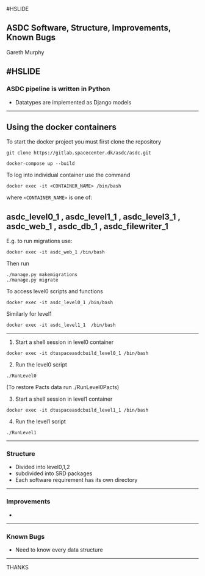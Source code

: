 
#HSLIDE
## ASDC Software, Structure, Improvements, Known Bugs
Gareth Murphy


#HSLIDE
---

### ASDC pipeline is written in Python
- Datatypes are implemented as Django models

---
## Using the docker containers

To start the docker project you must first clone the repository

```
git clone https://gitlab.spacecenter.dk/asdc/asdc.git
```

```
docker-compose up --build
```

To log into individual container use the command 
```
docker exec -it <CONTAINER_NAME> /bin/bash 
```


where ```<CONTAINER_NAME>``` is one of:


asdc_level0_1 , asdc_level1_1 , asdc_level3_1 , asdc_web_1 , asdc_db_1 , asdc_filewriter_1
---
E.g. to run migrations use:

```
docker exec -it asdc_web_1 /bin/bash 
```

Then run

```
./manage.py makemigrations
./manage.py migrate
```

To access level0 scripts and functions
```
docker exec -it asdc_level0_1 /bin/bash 
 ```

Similarly for level1 
```
docker exec -it asdc_level1_1  /bin/bash 
```
---
1. Start a shell session in level0 container
```
docker exec -it dtuspaceasdcbuild_level0_1 /bin/bash
```

2. Run the level0 script
```
./RunLevel0
```
(To restore Pacts data run ./RunLevel0Pacts)

3. Start a shell session in level1 container
```
docker exec -it dtuspaceasdcbuild_level1_1 /bin/bash
```

4. Run the level1 script
```
./RunLevel1
```

---
### Structure

- Divided into level0,1,2
- subdivided into SRD packages
- Each software requirement has its own directory

---
### Improvements

- 
---
### Known Bugs

- Need to know every data structure

---
THANKS
